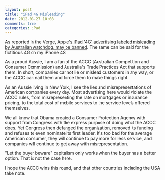 ```yaml
---
layout: post
title: "iPad 4G Misleading"
date: 2012-03-27 10:08
comments: true
categories: iPad
---
```


As reported in the Verge, [Apple's iPad '4G' advertising labeled misleading by Australian watchdog, may be banned](http://www.theverge.com/2012/3/27/2905415/apple-ipad-4g-misleading-advertising-accc). The same can be said for the fictitious 4G on my iPhone 4S.

As a proud Aussie, I am a fan of the ACCC (Australian Competition and Consumer Commission) and Australia's Trade Practices Act that supports them. In short, companies cannot lie or mislead customers in any way, or the ACCC can nail them and force them to make things right.

As an Aussie living in New York, I see the lies and misrepresentations of American companies every day. Most advertising here would violate the ACCC rules, from misrepresenting the rate on mortgages or insurance pricing, to the total cost of mobile services to the service levels offered themselves.

We all know that Obama created a Consumer Protection Agency with support from Congress with the express purpose of doing what the ACCC does. Yet Congress then defanged the organization, removed its funding and refuses to even nominate its first leader. It's too bad for the average American consumer, they will continue to pay more for less service, and companies will continue to get away with misrepresentation.

"Let the buyer beware" capitalism only works when the buyer has a better option. That is not the case here.

I hope the ACCC wins this round, and that other countries including the USA take note.
